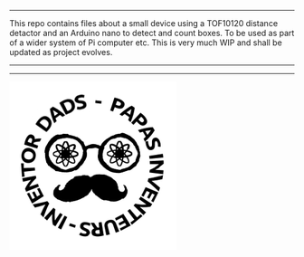 ***
This repo contains files about a small device using a TOF10120 distance detactor and an Arduino nano to detect and count boxes. To be used as part of a wider system of Pi computer etc. This is very much WIP and shall be updated as project evolves.
***
***
![Inventor Dads logo](Logo_Papas_Inventeurs_25mm.png)

